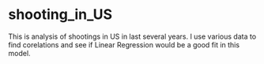 # shooting_in_US

This is analysis of shootings in US in last several years. I use various data to find corelations and see if Linear Regression would be a good fit in this model. 